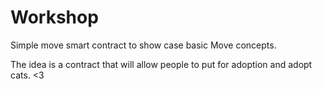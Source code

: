 # Workshop
Simple move smart contract to show case basic Move concepts.

The idea is a contract that will allow people to put for adoption and adopt cats. <3